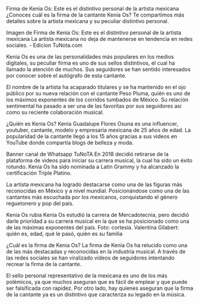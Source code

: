 Firma de Kenia Os: Este es el distintivo personal de la artista mexicana
¿Conoces cuál es la firma de la cantante Kenia Os? Te compartimos más detalles sobre la artista mexicana y su peculiar distintivo personal.

Imagen de Firma de Kenia Os: Este es el distintivo personal de la artista mexicana
La artista mexicana no deja de mantenerse en tendencia en redes sociales. - Edicion TuNota.com

Kenia Os es una de las personalidades más populares en los medios digitales, su peculiar firma es uno de sus sellos distintivos, el cual ha llamado la atención de muchos. Sus seguidores se han sentido interesados por conocer sobre el autógrafo de esta cantante.

El nombre de la artista ha acaparado titulares y se ha mantenido en el ojo público por su nueva relación con el cantante Peso Pluma, quién es uno de los máximos exponentes de los corridos tumbados de México. Su relación sentimental ha pasado a ser una de las favoritas por sus seguidores así como su reciente colaboración musical.

¿Quién es Kenia Os?
Kenia Guadalupe Flores Osuna es una influencer, youtuber, cantante, modelo y empresaria mexicana de 25 años de edad. La popularidad de la cantante llegó a los 15 años gracias a sus videos en YouTube donde compartía blogs de belleza y moda.


Banner canal de Whatsapp TuNoTA
En 2018 decidió retirarse de la plataforma de videos para iniciar su carrera musical, la cual ha sido un éxito rotundo. Kenia Os ha sido nominada a Latin Grammy y ha alcanzado la certificación Triple Platino.

La artista mexicana ha logrado destacarse como una de las figuras más reconocidas en México y a nivel mundial. Posicionándose como una de las cantantes más escuchada por los mexicanos, conquistando el género reguetonero y pop del país.

Kenia Os rubia
Kenia Os estudió la carrera de Mercadotecnia, pero decidió darle prioridad a su carrera musical en la que se ha posicionado como una de las máximas exponentes del país. Foto: cortesía.
Valentina Gilabert: quién es, edad, qué le pasó, quién es su familia

¿Cuál es la firma de Kenia Os?
La firma de Kenia Os ha relucido como una de las más destacadas y reconocidas en la industria musical. A través de las redes sociales se han viralizado videos de seguidores intentando recrear la firma de la cantante.

El sello personal representativo de la mexicana es uno de los más polémicos, ya que muchos aseguran que es fácil de emplear y que puede ser falsificada con rapidez. Por otro lado, hay quienes aseguran que la firma de la cantante ya es un distintivo que caracteriza su legado en la música.
